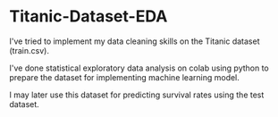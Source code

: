 # Titanic-Dataset-EDA

I've tried to implement my data cleaning skills on the Titanic dataset (train.csv). 

I've done statistical exploratory data analysis on colab using python to prepare the dataset for implementing machine learning model.

I may later use this dataset for predicting survival rates using the test dataset.
 
